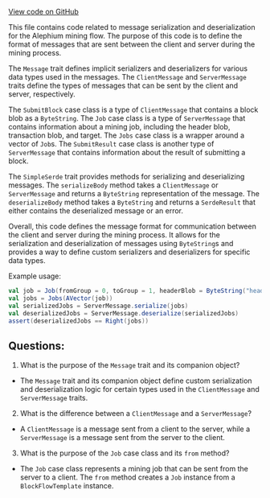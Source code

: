 [View code on GitHub](https://github.com/alephium/alephium/blob/master/flow/src/main/scala/org/alephium/flow/mining/Message.scala)

This file contains code related to message serialization and deserialization for the Alephium mining flow. The purpose of this code is to define the format of messages that are sent between the client and server during the mining process. 

The `Message` trait defines implicit serializers and deserializers for various data types used in the messages. The `ClientMessage` and `ServerMessage` traits define the types of messages that can be sent by the client and server, respectively. 

The `SubmitBlock` case class is a type of `ClientMessage` that contains a block blob as a `ByteString`. The `Job` case class is a type of `ServerMessage` that contains information about a mining job, including the header blob, transaction blob, and target. The `Jobs` case class is a wrapper around a vector of `Job`s. The `SubmitResult` case class is another type of `ServerMessage` that contains information about the result of submitting a block. 

The `SimpleSerde` trait provides methods for serializing and deserializing messages. The `serializeBody` method takes a `ClientMessage` or `ServerMessage` and returns a `ByteString` representation of the message. The `deserializeBody` method takes a `ByteString` and returns a `SerdeResult` that either contains the deserialized message or an error. 

Overall, this code defines the message format for communication between the client and server during the mining process. It allows for the serialization and deserialization of messages using `ByteString`s and provides a way to define custom serializers and deserializers for specific data types. 

Example usage:

```scala
val job = Job(fromGroup = 0, toGroup = 1, headerBlob = ByteString("header"), txsBlob = ByteString("txs"), target = BigInteger.valueOf(1234))
val jobs = Jobs(AVector(job))
val serializedJobs = ServerMessage.serialize(jobs)
val deserializedJobs = ServerMessage.deserialize(serializedJobs)
assert(deserializedJobs == Right(jobs))
```
## Questions: 
 1. What is the purpose of the `Message` trait and its companion object?
- The `Message` trait and its companion object define custom serialization and deserialization logic for certain types used in the `ClientMessage` and `ServerMessage` traits.
2. What is the difference between a `ClientMessage` and a `ServerMessage`?
- A `ClientMessage` is a message sent from a client to the server, while a `ServerMessage` is a message sent from the server to the client.
3. What is the purpose of the `Job` case class and its `from` method?
- The `Job` case class represents a mining job that can be sent from the server to a client. The `from` method creates a `Job` instance from a `BlockFlowTemplate` instance.